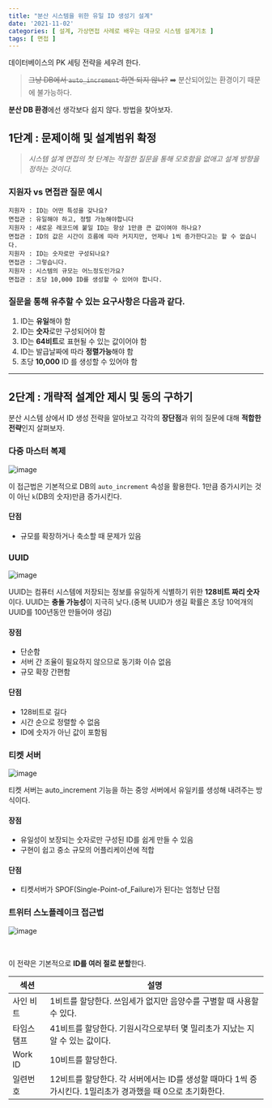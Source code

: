 ```yaml
---
title: "분산 시스템을 위한 유일 ID 생성기 설계"
date: '2021-11-02'
categories: [ 설계, 가상면접 사례로 배우는 대규모 시스템 설계기초 ]
tags: [ 면접 ]
---
```



데이터베이스의 PK 세팅 전략을 세우려 한다.

> ~~그냥 DB에서 `auto_increment` 하면 되지 않나?~~
> ➡️ 분산되어있는 환경이기 때문에 불가능하다.

**분산 DB 환경**에선 생각보다 쉽지 않다.
방법을 찾아보자.

## 1단계 : 문제이해 및 설계범위 확정

> _시스템 설계 면접의 첫 단계는 적절한 질문을 통해 모호함을 없애고 설계 방향을 정하는 것이다._

### 지원자 vs 면접관 질문 예시

    지원자 : ID는 어떤 특성을 갖나요?
    면접관 : 유일해야 하고, 정렬 가능해야합니다
    지원자 : 새로운 레코드에 붙일 ID는 항상 1만큼 큰 값이여야 하나요?
    면접관 : ID의 값은 시간이 흐름에 따라 커지지만, 언제나 1씩 증가한다고는 할 수 없습니다.
    지원자 : ID는 숫자로만 구성되나요?
    면접관 : 그렇습니다.
    지원자 : 시스템의 규모는 어느정도인가요?
    면접관 : 초당 10,000 ID를 생성할 수 있어야 합니다.

### 질문을 통해 유추할 수 있는 요구사항은 다음과 같다.

1. ID는 **유일**해야 함
2. ID는 **숫자**로만 구성되어야 함
3. ID는 **64비트**로 표현될 수 있는 값이어야 함
4. ID는 발급날짜에 따라 **정렬가능**해야 함
5. 초당 **10,000** ID 를 생성할 수 있어야 함 

---

## 2단계 : 개략적 설계안 제시 및 동의 구하기

분산 시스템 상에서 ID 생성 전략을 알아보고 각각의 **장단점**과 위의 질문에 대해 **적합한 전략**인지 살펴보자.

### 다중 마스터 복제

![image](https://user-images.githubusercontent.com/55419159/141991101-f0657fa7-61da-4a9f-a90f-96a0b9223c44.png)

이 접근법은 기본적으로 DB의 `auto_increment` 속성을 활용한다. 
1만큼 증가시키는 것이 아닌 `k`(DB의 숫자)만큼 증가시킨다.

#### 단점

- 규모를 확장하거나 축소할 때 문제가 있음

### UUID

![image](https://user-images.githubusercontent.com/55419159/141992063-ab125f8f-f171-4b29-9e82-1786ba96c29b.png)

UUID는 컴퓨터 시스템에 저장되는 정보를 유일하게 식별하기 위한 **128비트 짜리 숫자**이다.
UUID는 **충돌 가능성**이 지극히 낮다.(중복 UUID가 생길 확률은 초당 10억개의 UUID를 100년동안 만들어야 생김)

#### 장점

- 단순함
- 서버 간 조율이 필요하지 않으므로 동기화 이슈 없음
- 규모 확장 간편함

#### 단점

- 128비트로 길다
- 시간 순으로 정렬할 수 없음
- ID에 숫자가 아닌 값이 포함됨

### 티켓 서버

![image](https://user-images.githubusercontent.com/55419159/141993088-4e1ddc61-a711-4e93-8199-43f4e8c1fe23.png)

티켓 서버는 auto_increment 기능을 하는 중앙 서버에서 유일키를 생성해 내려주는 방식이다.

#### 장점

- 유일성이 보장되는 숫자로만 구성된 ID를 쉽게 만들 수 있음
- 구현이 쉽고 중소 규모의 어플리케이션에 적합

#### 단점

- 티켓서버가 SPOF(Single-Point-of_Failure)가 된다는 엄청난 단점

### 트위터 스노플레이크 접근법

![image](https://user-images.githubusercontent.com/55419159/141993807-cce535c1-5ff1-4a71-816a-932cd7f5aa89.png)

<br>

이 전략은 기본적으로 **ID를 여러 절로 분할**한다.

| 섹션      | 설명                                                                |
|---------|-------------------------------------------------------------------|
| 사인 비트   | 1비트를 할당한다. 쓰임세가 없지만 음양수를 구별할 때 사용할 수 있다.                          |
| 타임스탬프   | 41비트를 할당한다. 기원시각으로부터 몇 밀리초가 지났는 지 알 수 있는 값이다.                     |
| Work ID | 10비트를 할당한다.                                                       |
| 일련번호    | 12비트를 할당한다. 각 서버에서는 ID를 생성할 때마다 1씩 증가시킨다. 1밀리초가 경과했을 때 0으로 초기화한다. |
